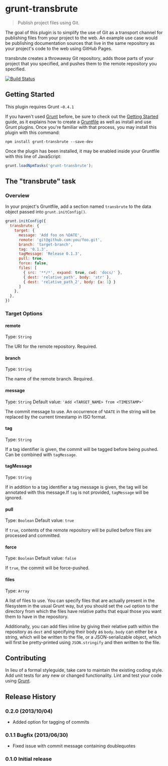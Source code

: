 # grunt-transbrute

> Publish project files using Git.

The goal of this plugin is to simplify the use of Git as a transport
channel for publishing files from your project to the web. An example
use case would be publishing documentation sources that live in the same
repository as your project's code to the web using GitHub Pages.

transbrute creates a throwaway Git repository, adds those parts of your
project that you specified, and pushes them to the remote repository you
specified.

[![Build Status](https://travis-ci.org/knuton/grunt-transbrute.png?branch=master)](https://travis-ci.org/knuton/grunt-transbrute)

## Getting Started
This plugin requires Grunt `~0.4.1`

If you haven't used [Grunt](http://gruntjs.com/) before, be sure to
check out the [Getting Started](http://gruntjs.com/getting-started)
guide, as it explains how to create a
[Gruntfile](http://gruntjs.com/sample-gruntfile) as well as install and
use Grunt plugins. Once you're familiar with that process, you may
install this plugin with this command:

```shell
npm install grunt-transbrute --save-dev
```

Once the plugin has been installed, it may be enabled inside your
Gruntfile with this line of JavaScript:

```js
grunt.loadNpmTasks('grunt-transbrute');
```

## The "transbrute" task

### Overview
In your project's Gruntfile, add a section named `transbrute` to the
data object passed into `grunt.initConfig()`.

```js
grunt.initConfig({
  transbrute: {
    target: {
      message: 'Add foo on %DATE',
      remote: 'git@github.com:you/foo.git',
      branch: 'target-branch',
      tag: '0.1.3',
      tagMessage: 'Release 0.1.3',
      pull: true,
      force: false,
      files: [
        { src: '**/*', expand: true, cwd: 'docs/' },
        { dest: 'relative_path', body: 'str' },
        { dest: 'relative_path_2', body: {a: 1} }
      ]
    },
  },
})
```

### Target Options

#### remote
Type: `String`

The URI for the remote repository. Required.

#### branch
Type: `String`

The name of the remote branch. Required.

#### message
Type: `String`
Default value: `'Add <TARGET_NAME> from <TIMESTAMP>'`

The commit message to use. An occurrence of `%DATE` in the string will
be replaced by the current timestamp in ISO format.

#### tag
Type: `String`

If a tag identifier is given, the commit will be tagged before being
pushed. Can be combined with `tagMessage`.

#### tagMessage
Type: `String`

If in addition to a tag identifier a tag message is given, the tag will
be annotated with this message.If `tag` is not provided, `tagMessage`
will be ignored.

#### pull
Type: `Boolean`
Default value: `true`

If `true`, contents of the remote repository will be pulled before files
are processed and committed.

#### force
Type: `Boolean`
Default value: `false`

If `true`, the commit will be force-pushed.

#### files
Type: `Array`

A list of files to use. You can specify files that are actually present
in the filesystem in the usual Grunt way, but you should set the `cwd`
option to the directory from which the files have relative paths that
equal those you want them to have in the repository.

Additionally, you can add files inline by giving their relative path
within the repository as `dest` and specifying their body as `body`.
`body` can either be a string, which will be written to the file, or a
JSON-serializable object, which will first be pretty-printed using
`JSON.stringify` and then written to the file.

## Contributing
In lieu of a formal styleguide, take care to maintain the existing
coding style. Add unit tests for any new or changed functionality.
Lint and test your code using [Grunt](http://gruntjs.com/).

## Release History

### 0.2.0 (2013/10/04)
* Added option for tagging of commits

### 0.1.1 Bugfix (2013/06/30)
* Fixed issue with commit message containing doublequotes

### 0.1.0 Initial release
